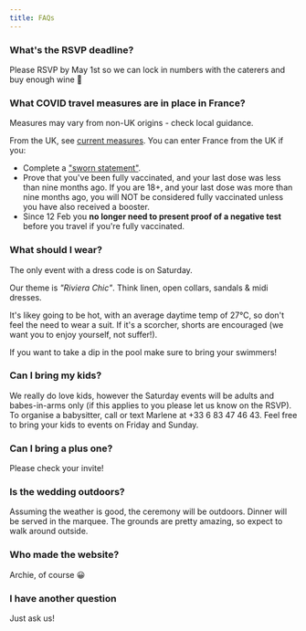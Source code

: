 ```yaml
---
title: FAQs
---
```


### What's the RSVP deadline?

Please RSVP by May 1st so we can lock in numbers with the caterers and buy enough wine 🙂

### What COVID travel measures are in place in France?

Measures may vary from non-UK origins - check local guidance. 

From the UK, see [current measures](https://www.bbc.com/news/explainers-56997931). You can enter France from the UK if you:

- Complete a ["sworn statement"](https://www.interieur.gouv.fr/covid-19-international-travel).
- Prove that you've been fully vaccinated, and your last dose was less than nine months ago. If you are 18+, and your last dose was more than nine months ago, you will NOT be considered fully vaccinated unless you have also received a booster.
- Since 12 Feb you **no longer need to present proof of a negative test** before you travel if you're fully vaccinated.


### What should I wear?

The only event with a dress code is on Saturday. 

Our theme is *"Riviera Chic"*. Think linen, open collars, sandals & midi dresses.

It's likey going to be hot, with an average daytime temp of 27°C, so don't feel the need to wear a suit. If it's a scorcher, shorts are encouraged (we want you to enjoy yourself, not suffer!).

If you want to take a dip in the pool make sure to bring your swimmers!


### Can I bring my kids?

We really do love kids, however the Saturday events will be adults and babes-in-arms only (if this applies to you please let us know on the RSVP). To organise a babysitter, call or text Marlene at +33 6 83 47 46 43. Feel free to bring your kids to events on Friday and Sunday.

### Can I bring a plus one?

Please check your invite!

### Is the wedding outdoors?

Assuming the weather is good, the ceremony will be outdoors. Dinner will be served in the marquee. The grounds are pretty amazing, so expect to walk around outside.

### Who made the website?

Archie, of course 😀 


### I have another question

Just ask us!